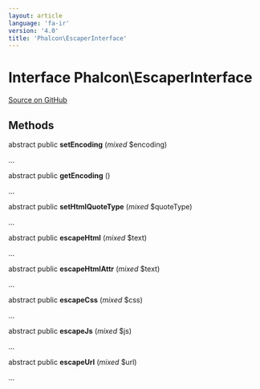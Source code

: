 ```yaml
---
layout: article
language: 'fa-ir'
version: '4.0'
title: 'Phalcon\EscaperInterface'
---
```


# Interface **Phalcon\EscaperInterface**

<a href="https://github.com/phalcon/cphalcon/tree/v4.0.0/phalcon/escaperinterface.zep" class="btn btn-default btn-sm">Source on GitHub</a>

## Methods

abstract public **setEncoding** (*mixed* $encoding)

...

abstract public **getEncoding** ()

...

abstract public **setHtmlQuoteType** (*mixed* $quoteType)

...

abstract public **escapeHtml** (*mixed* $text)

...

abstract public **escapeHtmlAttr** (*mixed* $text)

...

abstract public **escapeCss** (*mixed* $css)

...

abstract public **escapeJs** (*mixed* $js)

...

abstract public **escapeUrl** (*mixed* $url)

...